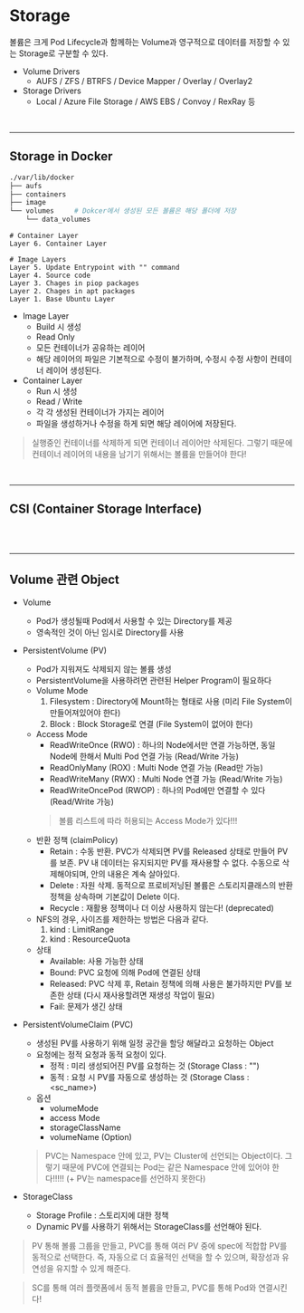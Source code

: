 # Storage
볼륨은 크게 Pod Lifecycle과 함께하는 Volume과 영구적으로 데이터를 저장할 수 있는 Storage로 구분할 수 있다.
* Volume Drivers
    - AUFS / ZFS / BTRFS / Device Mapper / Overlay / Overlay2
* Storage Drivers
    - Local / Azure File Storage / AWS EBS / Convoy / RexRay 등
</br>

---
## Storage in Docker
```sh
./var/lib/docker
├── aufs
├── containers
├── image
└── volumes     # Dokcer에서 생성된 모든 볼륨은 해당 폴더에 저장
    └── data_volumes 
```

```
# Container Layer
Layer 6. Container Layer

# Image Layers
Layer 5. Update Entrypoint with "" command
Layer 4. Source code
Layer 3. Chages in piop packages
Layer 2. Chages in apt packages
Layer 1. Base Ubuntu Layer
```
* Image Layer 
    - Build 시 생성
    - Read Only
    - 모든 컨테이너가 공유하는 레이어
    - 해당 레이어의 파일은 기본적으로 수정이 불가하며, 수정시 수정 사항이 컨테이너 레이어 생성된다.
* Container Layer
    - Run 시 생성
    - Read / Write
    - 각 각 생성된 컨테이너가 가지는 레이어
    - 파일을 생성하거나 수정을 하게 되면 해당 레이어에 저장된다.
> 실행중인 컨테이너를 삭제하게 되면 컨테이너 레이어만 삭제된다. 그렇기 때문에 컨테이너 레이어의 내용을 남기기 위해서는 볼륨을 만들어야 한다!

</br>


---
## CSI (Container Storage Interface)
</br>
</br>


---
## Volume 관련 Object
* Volume
    - Pod가 생성될때 Pod에서 사용할 수 있는 Directory를 제공
    - 영속적인 것이 아닌 임시로 Directory를 사용
* PersistentVolume (PV)
    * Pod가 지워져도 삭제되지 않는 볼륨 생성
    * PersistentVolume을 사용하려면 관련된 Helper Program이 필요하다
    * Volume Mode
        1) Filesystem : Directory에 Mount하는 형태로 사용 (미리 File System이 만들어져있어야 한다)
        2) Block : Block Storage로 연결 (File System이 없어야 한다)
    * Access Mode
        - ReadWriteOnce (RWO) : 하나의 Node에서만 연결 가능하면, 동일 Node에 한해서 Multi Pod 연결 가능 (Read/Write 가능)
        - ReadOnlyMany (ROX) : Multi Node 연결 가능 (Read만 가능)
        - ReadWriteMany (RWX) : Multi Node 연결 가능 (Read/Write 가능)
        - ReadWriteOncePod (RWOP) : 하나의 Pod에만 연결할 수 있다 (Read/Write 가능)
        > 볼륨 리스트에 따라 허용되는 Access Mode가 있다!!!
    * 반환 정책 (claimPolicy)
        - Retain : 수동 반환. PVC가 삭제되면 PV를 Released 상태로 만들어 PV를 보존. PV 내 데이터는 유지되지만 PV를 재사용할 수 없다. 수동으로 삭제해야되며, 안의 내용은 계속 살아있다.
        - Delete : 자원 삭제. 동적으로 프로비저닝된 볼륨은 스토리지클래스의 반환 정책을 상속하며 기본값이 Delete 이다.
        - Recycle : 재활용 정책이나 더 이상 사용하지 않는다! (deprecated)
    * NFS의 경우, 사이즈를 제한하는 방법은 다음과 같다.
        1) kind : LimitRange
        2) kind : ResourceQuota
    * 상태
        - Available: 사용 가능한 상태
        - Bound: PVC 요청에 의해 Pod에 연결된 상태
        - Released: PVC 삭제 후, Retain 정책에 의해 사용은 불가하지만 PV를 보존한 상태 (다시 재사용할려면 재생성 작업이 필요)
        - Fail: 문제가 생긴 상태

* PersistentVolumeClaim (PVC)
    - 생성된 PV를 사용하기 위해 일정 공간을 할당 해달라고 요청하는 Object
    - 요청에는 정적 요청과 동적 요청이 있다.
        * 정적 : 미리 생성되어진 PV를 요청하는 것 (Storage Class : "")
        * 동적 : 요청 시 PV를 자동으로 생성하는 것 (Storage Class : <sc_name>)
    - 옵션
        - volumeMode
        - access Mode
        - storageClassName
        - volumeName (Option)
    > PVC는 Namespace 안에 있고, PV는 Cluster에 선언되는 Object이다. 그렇기 때문에 PVC에 연결되는 Pod는 같은 Namespace 안에 있어야 한다!!!!! (+ PV는 namespace를 선언하지 못한다)
* StorageClass
    - Storage Profile : 스토리지에 대한 정책
    - Dynamic PV를 사용하기 위해서는 StorageClass를 선언해야 된다.

> PV 통해 볼륨 그룹을 만들고, PVC를 통해 여러 PV 중에 spec에 적합합 PV를 동적으로 선택한다. 즉, 자동으로 더 효율적인 선택을 할 수 있으며, 확장성과 유연성을 유지할 수 있게 해준다.

> SC를 통해 여러 플랫폼에서 동적 볼륨을 만들고, PVC를 통해 Pod와 연결시킨다! 

